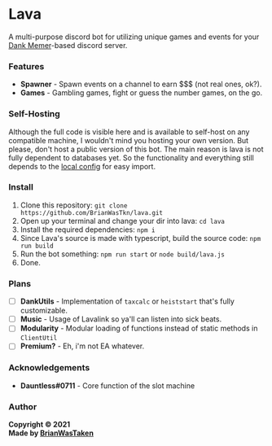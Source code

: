 # Lava

A multi-purpose discord bot for utilizing unique games and events for your [Dank Memer](https://dankmemer.lol 'Visit site')-based discord server.

### Features

-   **Spawner** - Spawn events on a channel to earn $$$ (not real ones, ok?).
-   **Games** - Gambling games, fight or guess the number games, on the go.

### Self-Hosting

Although the full code is visible here and is available to self-host on any compatible machine, I wouldn't mind you hosting your own version. But please, don't host a public version of this bot. The main reason is lava is not fully dependent to databases yet. So the functionality and everything still depends to the [local config](./src/config.ts) for easy import.

### Install

1. Clone this repository: `git clone https://github.com/BrianWasTkn/lava.git`
2. Open up your terminal and change your dir into lava: `cd lava`
3. Install the required dependencies: `npm i`
4. Since Lava's source is made with typescript, build the source code: `npm run build`
5. Run the bot something: `npm run start` or `node build/lava.js`
6. Done.

### Plans

-   [ ] **DankUtils** - Implementation of `taxcalc` or `heiststart` that's fully customizable.
-   [ ] **Music** - Usage of Lavalink so ya'll can listen into sick beats.
-   [ ] **Modularity** - Modular loading of functions instead of static methods in `ClientUtil`
-   [ ] **Premium?** - Eh, i'm not EA whatever.

### Acknowledgements

-   **Dauntless#0711** - Core function of the slot machine

### Author

**Copyright © 2021**\
**Made by [BrianWasTaken](https://github.com/BrianWasTkn)**
